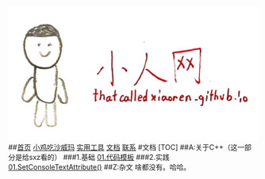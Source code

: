 ![logo](/logo.jpg)
##[首页](/) [小鸡吃沙威玛](/ces/index.html) [实用工具](/tool/index.html) [文档](/doc/index.html) [联系](mailto:lihaoqian12@outlook.com)
#文档
[TOC]
##A:关于C++（这一部分是给sxz看的）
###1.基础
[01.代码模板](/doc/A101/index.html)
###2.实践
[01.SetConsoleTextAttribute()](/doc/A201/index.html)
##Z:杂文
啥都没有。哈哈。